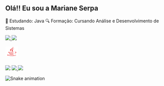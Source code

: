 ## Olá!! Eu sou a Mariane Serpa

📙 Estudando: Java
🔍 Formação: Cursando Análise e Desenvolvimento de Sistemas

 <div>
  <a href="https://github.com/Serpa27">
  <img height="180em" src="https://github-readme-stats.vercel.app/api?username=Serpa27&show_icons=true&theme=dracula&include_all_commits=true&count_private=true"/>
  <img height="180em" src="https://github-readme-stats.vercel.app/api/top-langs/?username=Serpa27&layout=compact&langs_count=7&theme=dracula"/>
</div>
  
  
<div style="display: inline_block"><br>
  <img align="center" alt="Rafa-Js" height="30" width="40" src="https://github.com/devicons/devicon/blob/master/icons/java/java-plain.svg">

  
  ##
 
<div> 

  <a href="https://www.instagram.com/mariane.serpa/" target="_blank"><img src="https://img.shields.io/badge/-Instagram-%23E4405F?style=for-the-badge&logo=instagram&logoColor=white" target="_blank"></a>
  <a href = "mailto:mariane.serpa2701@gmail.com"><img src="https://img.shields.io/badge/-Gmail-%23333?style=for-the-badge&logo=gmail&logoColor=white" target="_blank">
</a>
  <a href="https://www.linkedin.com/in/mariane-n-ba5328131/" target="_blank"><img src="https://img.shields.io/badge/-LinkedIn-%230077B5?style=for-the-badge&logo=linkedin&logoColor=white" target="_blank"></a> 
 
  ![Snake animation](https://github.com/Serpa27/Serpa27/blob/output/github-contribution-grid-snake.svg)
 
</div>

